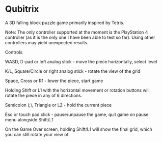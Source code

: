 # Qubitrix
A 3D falling block puzzle game primarily inspired by Tetris.

Note: The only controller supported at the moment is the PlayStation 4 controller (as it is the only one I have been able to test so far). Using other controllers may yield unexpected results.

Controls:

WASD, D-pad or left analog stick - move the piece horizontally, select level

K/L, Square/Circle or right analog stick - rotate the view of the grid

Space, Cross or R1 - lower the piece, start game

Holding Shift or L1 with the horizontal movement or rotation buttons will rotate the piece in any of 6 directions.

Semicolon (;), Triangle or L2 - hold the current piece

Esc or touch pad click - pause/unpause the game, quit game on pause menu alongside Shift/L1

On the Game Over screen, holding Shift/L1 will show the final grid, which you can still rotate your view of.

